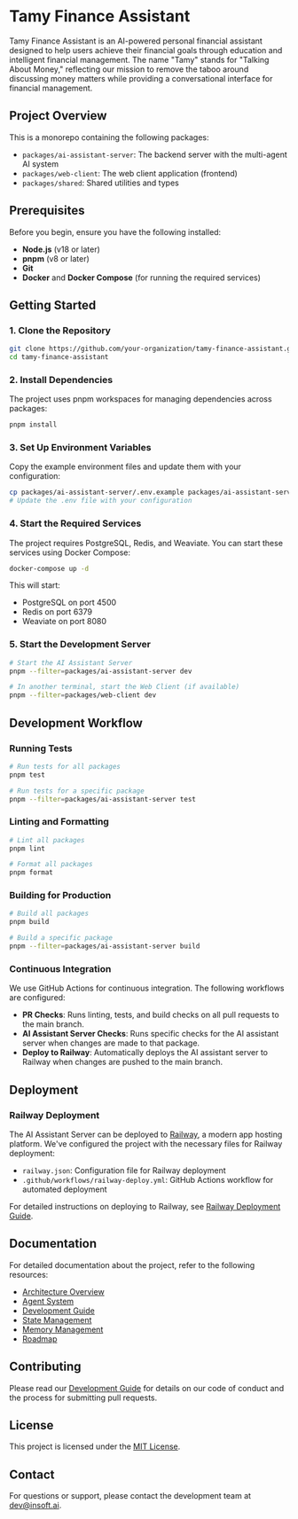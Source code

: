 # Tamy Finance Assistant

Tamy Finance Assistant is an AI-powered personal financial assistant designed to help users achieve their financial goals through education and intelligent financial management. The name "Tamy" stands for "Talking About Money," reflecting our mission to remove the taboo around discussing money matters while providing a conversational interface for financial management.

## Project Overview

This is a monorepo containing the following packages:

- `packages/ai-assistant-server`: The backend server with the multi-agent AI system
- `packages/web-client`: The web client application (frontend)
- `packages/shared`: Shared utilities and types

## Prerequisites

Before you begin, ensure you have the following installed:

- **Node.js** (v18 or later)
- **pnpm** (v8 or later)
- **Git**
- **Docker** and **Docker Compose** (for running the required services)

## Getting Started

### 1. Clone the Repository

```bash
git clone https://github.com/your-organization/tamy-finance-assistant.git
cd tamy-finance-assistant
```

### 2. Install Dependencies

The project uses pnpm workspaces for managing dependencies across packages:

```bash
pnpm install
```

### 3. Set Up Environment Variables

Copy the example environment files and update them with your configuration:

```bash
cp packages/ai-assistant-server/.env.example packages/ai-assistant-server/.env
# Update the .env file with your configuration
```

### 4. Start the Required Services

The project requires PostgreSQL, Redis, and Weaviate. You can start these services using Docker Compose:

```bash
docker-compose up -d
```

This will start:
- PostgreSQL on port 4500
- Redis on port 6379
- Weaviate on port 8080

### 5. Start the Development Server

```bash
# Start the AI Assistant Server
pnpm --filter=packages/ai-assistant-server dev

# In another terminal, start the Web Client (if available)
pnpm --filter=packages/web-client dev
```

## Development Workflow

### Running Tests

```bash
# Run tests for all packages
pnpm test

# Run tests for a specific package
pnpm --filter=packages/ai-assistant-server test
```

### Linting and Formatting

```bash
# Lint all packages
pnpm lint

# Format all packages
pnpm format
```

### Building for Production

```bash
# Build all packages
pnpm build

# Build a specific package
pnpm --filter=packages/ai-assistant-server build
```

### Continuous Integration

We use GitHub Actions for continuous integration. The following workflows are configured:

- **PR Checks**: Runs linting, tests, and build checks on all pull requests to the main branch.
- **AI Assistant Server Checks**: Runs specific checks for the AI assistant server when changes are made to that package.
- **Deploy to Railway**: Automatically deploys the AI assistant server to Railway when changes are pushed to the main branch.

## Deployment

### Railway Deployment

The AI Assistant Server can be deployed to [Railway](https://railway.app/), a modern app hosting platform. We've configured the project with the necessary files for Railway deployment:

- `railway.json`: Configuration file for Railway deployment
- `.github/workflows/railway-deploy.yml`: GitHub Actions workflow for automated deployment

For detailed instructions on deploying to Railway, see [Railway Deployment Guide](packages/ai-assistant-server/RAILWAY_DEPLOYMENT.md).

## Documentation

For detailed documentation about the project, refer to the following resources:

- [Architecture Overview](packages/ai-assistant-server/docs/architecture.md)
- [Agent System](packages/ai-assistant-server/docs/agent-system.md)
- [Development Guide](packages/ai-assistant-server/docs/development-guide.md)
- [State Management](packages/ai-assistant-server/docs/state-management.md)
- [Memory Management](packages/ai-assistant-server/docs/memory-management.md)
- [Roadmap](packages/ai-assistant-server/docs/roadmap.md)

## Contributing

Please read our [Development Guide](packages/ai-assistant-server/docs/development-guide.md) for details on our code of conduct and the process for submitting pull requests.

## License

This project is licensed under the [MIT License](LICENSE).

## Contact

For questions or support, please contact the development team at [dev@insoft.ai](mailto:dev@tamy.finance).
